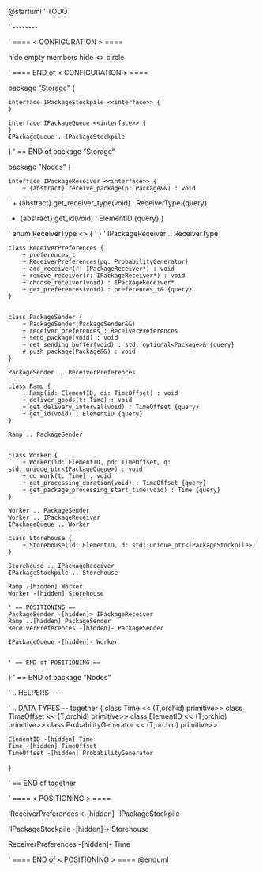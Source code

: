@startuml
' TODO

' --------

' ==== < CONFIGURATION > ====

hide empty members
hide <<function>> circle

' ==== END of < CONFIGURATION > ====

package "Storage" {

	interface IPackageStockpile <<interface>> {
	} 

	interface IPackageQueue <<interface>> {
	} 
	IPackageQueue . IPackageStockpile

}
' == END of package "Storage"


package "Nodes" {

	interface IPackageReceiver <<interface>> {
		+ {abstract} receive_package(p: Package&&) : void
'		+ {abstract} get_receiver_type(void) : ReceiverType {query}
+ {abstract} get_id(void) : ElementID {query}
}

'	enum ReceiverType <<enumeration>> {
'	}
'	IPackageReceiver .. ReceiverType


	class ReceiverPreferences {
		+ preferences_t
		+ ReceiverPreferences(pg: ProbabilityGenerator)
		+ add_receiver(r: IPackageReceiver*) : void
		+ remove_receiver(r: IPackageReceiver*) : void
		+ choose_receiver(void) : IPackageReceiver*
		+ get_preferences(void) : preferences_t& {query}
	}


	class PackageSender {
		+ PackageSender(PackageSender&&)
		+ receiver_preferences_: ReceiverPreferences
		+ send_package(void) : void
		+ get_sending_buffer(void) : std::optional<Package>& {query}
		# push_package(Package&&) : void
	}

	PackageSender .. ReceiverPreferences

	class Ramp {
		+ Ramp(id: ElementID, di: TimeOffset) : void
		+ deliver_goods(t: Time) : void
		+ get_delivery_interval(void) : TimeOffset {query}
		+ get_id(void) : ElementID {query}
	}

	Ramp .. PackageSender


	class Worker {
		+ Worker(id: ElementID, pd: TimeOffset, q: std::unique_ptr<IPackageQueue>) : void
		+ do_work(t: Time) : void
		+ get_processing_duration(void) : TimeOffset {query}
		+ get_package_processing_start_time(void) : Time {query}
	}

	Worker .. PackageSender
	Worker .. IPackageReceiver
	IPackageQueue .. Worker

	class Storehouse {
		+ Storehouse(id: ElementID, d: std::unique_ptr<IPackageStockpile>)
	}

	Storehouse .. IPackageReceiver
	IPackageStockpile .. Storehouse

	Ramp -[hidden] Worker
	Worker -[hidden] Storehouse

	' == POSITIONING ==
	PackageSender -[hidden]> IPackageReceiver
	Ramp ..[hidden] PackageSender
	ReceiverPreferences -[hidden]- PackageSender

	IPackageQueue -[hidden]- Worker


	' == END of POSITIONING ==
}
' == END of package "Nodes"


' .. HELPERS ----

' .. DATA TYPES --
together {
class Time << (T,orchid) primitive>>
class TimeOffset << (T,orchid) primitive>>
class ElementID << (T,orchid) primitive>>
class ProbabilityGenerator << (T,orchid) primitive>>

	ElementID -[hidden] Time
	Time -[hidden] TimeOffset
	TimeOffset -[hidden] ProbabilityGenerator
}

' == END of together


' ==== < POSITIONING > ====

'ReceiverPreferences <-[hidden]- IPackageStockpile

'IPackageStockpile -[hidden]-> Storehouse

ReceiverPreferences -[hidden]- Time

' ==== END of < POSITIONING > ====
@enduml